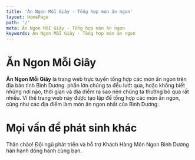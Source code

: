 ```yaml
---
title: 'Ăn Ngon Mỗi Giây - Tổng hợp món ăn ngon'
layout: HomePage
path: '/'
meta: Ăn Ngon Mỗi Giây - Tổng hợp món ăn ngon
keywords: Ăn Ngon Mỗi Giây - Tổng hợp món ăn ngon
---
```



# Ăn Ngon Mỗi Giây

**Ăn Ngon Mỗi Giây** là trang web trực tuyến tổng hợp các món ăn ngon trên địa bàn tỉnh Bình Dương.
phần lớn chúng ta đều lướt qua, hoặc không biết những nơi nào, thời gian và địa điểm ra sao nên chúng ta thường bỏ qua rất nhiều.
Vì thế trang web này được tạo lập để tổng hợp các món ăn ngon, cũng như các địa điểm làm món ăn ngon nhất của Bình Dương.

# Mọi vấn đề phát sinh khác

Thân chào!
Đội ngũ phát triển và hỗ trợ Khách Hàng
Món Ngon Bình Dương hân hạnh đồng hành cùng bạn.
